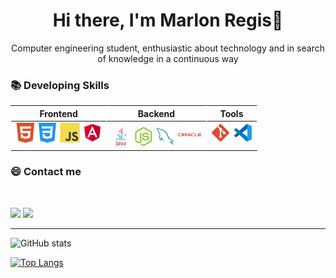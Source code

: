 <h1 align=center> Hi there, I'm Marlon Regis👋 </h1>

<p align=center>Computer engineering student, enthusiastic about technology and in search of knowledge in a continuous way</p>


### 📚 Developing Skills
<table>
    <thead>
        <th style="border-right: .2px solid rgba(255, 255, 255, .5); border-left:.2px solid rgba(255, 255, 255, .5)"><center>Frontend</center></th>
        <th style="border-right: .2px solid rgba(255, 255, 255, .5); text-align:center">Backend</th>
        <th style="border-right: .2px solid rgba(255, 255, 255, .5) ; text-align:center"> Tools </th>
    </thead>
    <tbody>
        <td valign="top">
            <img src="./icons/html5.svg"
            width="32"
            />
            <img src="./icons/css3.svg"
            width="32"
            />
            <img src="./icons/javascript.svg" 
            width="32"
          />
            <img width="32" src="./icons/angular.svg" alt="angular"/>
        </td>
        <td valign="top">
            <img src="./icons/java.svg" 
            width="32"
            />
            <img src="./icons/node.png" 
            width="32"
            />
            <img src="./icons/my-sql.svg"
            width="32"
            />  
            <img width="38" src="./icons/oracle.svg" alt="oracle"/>
        </td>
        <td valign="top">
            <img src="./icons/git.svg" 
            width="32"
            />
            <img src="./icons/vscode.svg" 
            width="32"
            />
        </td>
    </tbody>
</table>
 
### 😄 Contact me 
<br/>

<p align="left">
  <a href="mailto:marlonregis14@outlook.com" alt="E-mail">
  <img src="https://img.shields.io/badge/-E--mail-FF0000?style=flat-square&labelColor=FF0000&logo=gmail&logoColor=white&link=mailto:marlonregis14@outlook.com" /></a>

  <a href="https://www.linkedin.com/in/marlon-regis-pinto-297247150/" target="_blank" alt="Linkedin">
  <img src="https://img.shields.io/badge/-Linkedin-0e76a8?style=flat-square&logo=Linkedin&logoColor=white&link=https://www.linkedin.com/in/marlon-regis-pinto-297247150/"/></a>

  


</p>  

---
![GitHub stats](https://github-readme-stats.vercel.app/api?username=MarlonRegis&show_icons=true&count_private=true&theme=vision-friendly-dark)

[![Top Langs](https://github-readme-stats.vercel.app/api/top-langs/?username=MarlonRegis)](https://github.com/anuraghazra/github-readme-stats)

